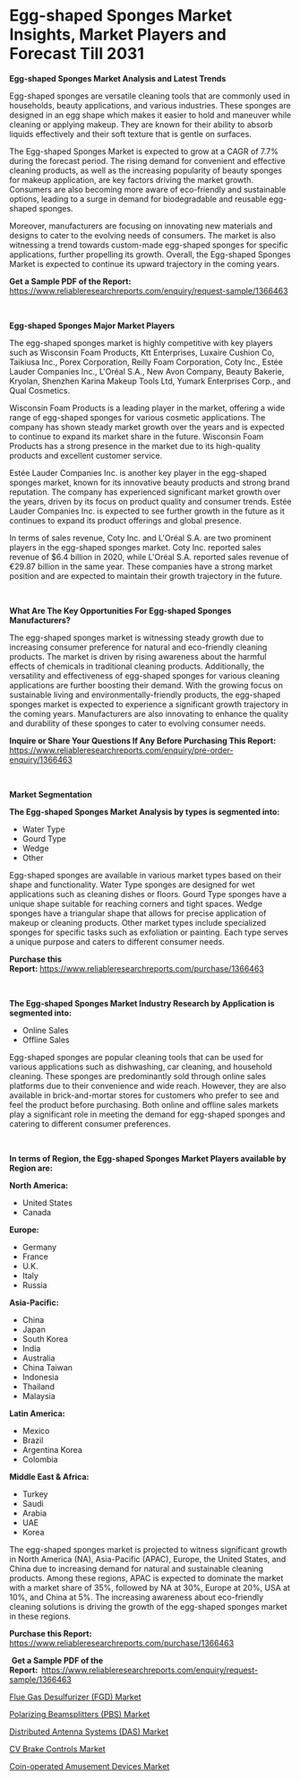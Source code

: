 <p><h1>Egg-shaped Sponges Market Insights, Market Players and Forecast Till 2031</h1></p><p><strong>Egg-shaped Sponges Market Analysis and Latest Trends</strong></p>
<p><p>Egg-shaped sponges are versatile cleaning tools that are commonly used in households, beauty applications, and various industries. These sponges are designed in an egg shape which makes it easier to hold and maneuver while cleaning or applying makeup. They are known for their ability to absorb liquids effectively and their soft texture that is gentle on surfaces.</p><p>The Egg-shaped Sponges Market is expected to grow at a CAGR of 7.7% during the forecast period. The rising demand for convenient and effective cleaning products, as well as the increasing popularity of beauty sponges for makeup application, are key factors driving the market growth. Consumers are also becoming more aware of eco-friendly and sustainable options, leading to a surge in demand for biodegradable and reusable egg-shaped sponges.</p><p>Moreover, manufacturers are focusing on innovating new materials and designs to cater to the evolving needs of consumers. The market is also witnessing a trend towards custom-made egg-shaped sponges for specific applications, further propelling its growth. Overall, the Egg-shaped Sponges Market is expected to continue its upward trajectory in the coming years.</p></p>
<p><strong>Get a Sample PDF of the Report:&nbsp;</strong> <a href="https://www.reliableresearchreports.com/enquiry/request-sample/1366463">https://www.reliableresearchreports.com/enquiry/request-sample/1366463</a></p>
<p>&nbsp;</p>
<p><strong>Egg-shaped Sponges Major Market Players</strong></p>
<p><p>The egg-shaped sponges market is highly competitive with key players such as Wisconsin Foam Products, Ktt Enterprises, Luxaire Cushion Co, Taikiusa Inc., Porex Corporation, Reilly Foam Corporation, Coty Inc., Estée Lauder Companies Inc., L'Oréal S.A., New Avon Company, Beauty Bakerie, Kryolan, Shenzhen Karina Makeup Tools Ltd, Yumark Enterprises Corp., and Qual Cosmetics.</p><p>Wisconsin Foam Products is a leading player in the market, offering a wide range of egg-shaped sponges for various cosmetic applications. The company has shown steady market growth over the years and is expected to continue to expand its market share in the future. Wisconsin Foam Products has a strong presence in the market due to its high-quality products and excellent customer service.</p><p>Estée Lauder Companies Inc. is another key player in the egg-shaped sponges market, known for its innovative beauty products and strong brand reputation. The company has experienced significant market growth over the years, driven by its focus on product quality and consumer trends. Estée Lauder Companies Inc. is expected to see further growth in the future as it continues to expand its product offerings and global presence.</p><p>In terms of sales revenue, Coty Inc. and L'Oréal S.A. are two prominent players in the egg-shaped sponges market. Coty Inc. reported sales revenue of $6.4 billion in 2020, while L'Oréal S.A. reported sales revenue of €29.87 billion in the same year. These companies have a strong market position and are expected to maintain their growth trajectory in the future.</p></p>
<p>&nbsp;</p>
<p><strong>What Are The Key Opportunities For Egg-shaped Sponges Manufacturers?</strong></p>
<p><p>The egg-shaped sponges market is witnessing steady growth due to increasing consumer preference for natural and eco-friendly cleaning products. The market is driven by rising awareness about the harmful effects of chemicals in traditional cleaning products. Additionally, the versatility and effectiveness of egg-shaped sponges for various cleaning applications are further boosting their demand. With the growing focus on sustainable living and environmentally-friendly products, the egg-shaped sponges market is expected to experience a significant growth trajectory in the coming years. Manufacturers are also innovating to enhance the quality and durability of these sponges to cater to evolving consumer needs.</p></p>
<p><strong>Inquire or Share Your Questions If Any Before Purchasing This Report:</strong> <a href="https://www.reliableresearchreports.com/enquiry/pre-order-enquiry/1366463">https://www.reliableresearchreports.com/enquiry/pre-order-enquiry/1366463</a></p>
<p>&nbsp;</p>
<p><strong>Market Segmentation</strong></p>
<p><strong>The Egg-shaped Sponges Market Analysis by types is segmented into:</strong></p>
<p><ul><li>Water Type</li><li>Gourd Type</li><li>Wedge</li><li>Other</li></ul></p>
<p><p>Egg-shaped sponges are available in various market types based on their shape and functionality. Water Type sponges are designed for wet applications such as cleaning dishes or floors. Gourd Type sponges have a unique shape suitable for reaching corners and tight spaces. Wedge sponges have a triangular shape that allows for precise application of makeup or cleaning products. Other market types include specialized sponges for specific tasks such as exfoliation or painting. Each type serves a unique purpose and caters to different consumer needs.</p></p>
<p><strong>Purchase this Report:&nbsp;</strong><a href="https://www.reliableresearchreports.com/purchase/1366463">https://www.reliableresearchreports.com/purchase/1366463</a></p>
<p>&nbsp;</p>
<p><strong>The Egg-shaped Sponges Market Industry Research by Application is segmented into:</strong></p>
<p><ul><li>Online Sales</li><li>Offline Sales</li></ul></p>
<p><p>Egg-shaped sponges are popular cleaning tools that can be used for various applications such as dishwashing, car cleaning, and household cleaning. These sponges are predominantly sold through online sales platforms due to their convenience and wide reach. However, they are also available in brick-and-mortar stores for customers who prefer to see and feel the product before purchasing. Both online and offline sales markets play a significant role in meeting the demand for egg-shaped sponges and catering to different consumer preferences.</p></p>
<p>&nbsp;</p>
<p><strong>In terms of Region, the Egg-shaped Sponges Market Players available by Region are:</strong></p>
<p>
    <p> <strong> North America: </strong>
        <ul>
            <li>United States</li>
            <li>Canada</li>
        </ul>
        </p> 
    <p> <strong> Europe: </strong>
        <ul>
            <li>Germany</li>
            <li>France</li>
            <li>U.K.</li>
            <li>Italy</li>
            <li>Russia</li>
        </ul>
        </p> 
    <p> <strong> Asia-Pacific: </strong>
        <ul>
            <li>China</li>
            <li>Japan</li>
            <li>South Korea</li>
            <li>India</li>
            <li>Australia</li>
            <li>China Taiwan</li>
            <li>Indonesia</li>
            <li>Thailand</li>
            <li>Malaysia</li>
        </ul>
        </p> 
    <p> <strong> Latin America: </strong>
        <ul>
            <li>Mexico</li>
            <li>Brazil</li>
            <li>Argentina Korea</li>
            <li>Colombia</li>
        </ul>
        </p> 
    <p> <strong> Middle East & Africa: </strong>
        <ul>
            <li>Turkey</li>
            <li>Saudi</li>
            <li>Arabia</li>
            <li>UAE</li>
            <li>Korea</li>
        </ul>
    </p>
    </p>
<p><p>The egg-shaped sponges market is projected to witness significant growth in North America (NA), Asia-Pacific (APAC), Europe, the United States, and China due to increasing demand for natural and sustainable cleaning products. Among these regions, APAC is expected to dominate the market with a market share of 35%, followed by NA at 30%, Europe at 20%, USA at 10%, and China at 5%. The increasing awareness about eco-friendly cleaning solutions is driving the growth of the egg-shaped sponges market in these regions.</p></p>
<p><strong>Purchase this Report: </strong><a href="https://www.reliableresearchreports.com/purchase/1366463">https://www.reliableresearchreports.com/purchase/1366463</a></p>
<p>&nbsp;<strong>Get a Sample PDF of the Report:&nbsp;&nbsp;</strong><a href="https://www.reliableresearchreports.com/enquiry/request-sample/1366463">https://www.reliableresearchreports.com/enquiry/request-sample/1366463</a></p>
<p><strong></strong></p>
<p><p><a href="https://medium.com/@mariliehowe/flue-gas-desulfurizer-fgd-market-research-report-its-history-and-forecast-2024-to-2031-2fdcfa7351d8">Flue Gas Desulfurizer (FGD) Market</a></p><p><a href="https://medium.com/@leliajewess/polarizing-beamsplitters-pbs-market-exploring-market-share-market-trends-and-future-growth-6fa957407d33">Polarizing Beamsplitters (PBS) Market</a></p><p><a href="https://medium.com/@mariliehowe/distributed-antenna-systems-das-market-size-market-outlook-and-market-forecast-2024-to-2031-34c591f282a9">Distributed Antenna Systems (DAS) Market</a></p><p><a href="https://medium.com/@josueherzog/decoding-cv-brake-controls-market-metrics-market-share-trends-and-growth-patterns-acea96ddeb25">CV Brake Controls Market</a></p><p><a href="https://medium.com/@josueherzog/coin-operated-amusement-devices-market-insights-into-market-cagr-market-trends-and-growth-8405d56b554e">Coin-operated Amusement Devices Market</a></p></p>